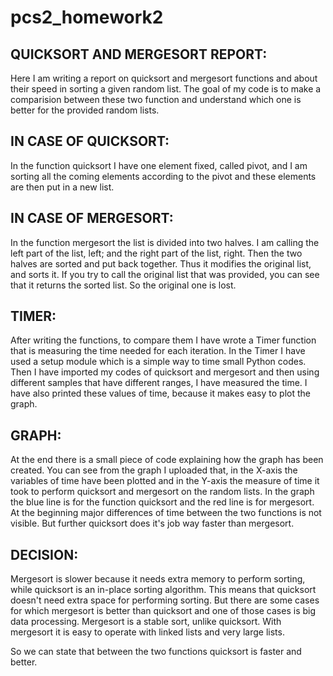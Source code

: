 # pcs2_homework2
## QUICKSORT AND MERGESORT REPORT:

Here I am writing a report on quicksort and mergesort functions and about their speed in sorting a given random list. The goal of my code is to make a comparision between these two function and understand which one is better for the provided random lists.

## IN CASE OF QUICKSORT:
In the function quicksort I have one element fixed, called pivot, and I am sorting all the coming elements according to the pivot and these elements are then put in a new list.

## IN CASE OF MERGESORT:
In the function mergesort the list is divided into two halves. I am calling the left part of the list, left; and the right part of the list, right. Then the two halves are sorted and put back together. Thus it modifies the original list, and sorts it. If you try to call the original list that was provided, you can see that it returns the sorted list. So the original one is lost.

## TIMER:
After writing the functions, to compare them I have wrote a Timer function that is measuring the time needed for each iteration. In the Timer I have used a setup module which is a simple way to time small Python codes. Then I have imported my codes of quicksort and mergesort and then using different samples that have different ranges, I have measured the time. I have also printed these values of time, because it makes easy to plot the graph.

## GRAPH:
At the end there is a small piece of code explaining how the graph has been created. You can see from the graph I uploaded that, in the X-axis the variables of time have been plotted and in the Y-axis the measure of time it took to perform quicksort and mergesort on the random lists. In the graph the blue line is for the function quicksort and the red line is for mergesort. At the beginning major differences of time between the two functions is not visible. But further quicksort does it's job way faster than mergesort. 

## DECISION:
Mergesort is slower because it needs extra memory to perform sorting, while quicksort is an in-place sorting algorithm. This means that quicksort doesn't need extra space for performing sorting. But there are some cases for which mergesort is better than quicksort and one of those cases is big data processing. Mergesort is a stable sort, unlike quicksort. With mergesort it is easy to operate with linked lists and very large lists. 

So we can state that between the two functions quicksort is faster and better.


